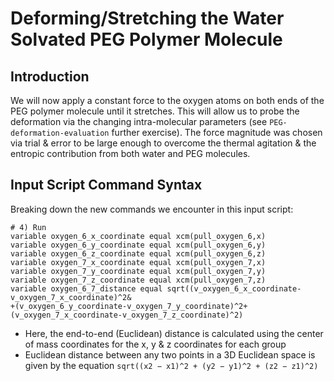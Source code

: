 # Deforming/Stretching the Water Solvated PEG Polymer Molecule

## Introduction

We will now apply a constant force to the oxygen atoms on both ends of the PEG polymer molecule until it stretches. This will allow us to probe the deformation via the changing intra-molecular parameters (see `PEG-deformation-evaluation` further exercise). The force magnitude was chosen via trial & error to be large enough to overcome the thermal agitation & the entropic contribution from both water and PEG molecules.

## Input Script Command Syntax

Breaking down the new commands we encounter in this input script:

```
# 4) Run
variable oxygen_6_x_coordinate equal xcm(pull_oxygen_6,x)
variable oxygen_6_y_coordinate equal xcm(pull_oxygen_6,y)
variable oxygen_6_z_coordinate equal xcm(pull_oxygen_6,z)
variable oxygen_7_x_coordinate equal xcm(pull_oxygen_7,x)
variable oxygen_7_y_coordinate equal xcm(pull_oxygen_7,y)
variable oxygen_7_z_coordinate equal xcm(pull_oxygen_7,z)
variable oxygen_6_7_distance equal sqrt((v_oxygen_6_x_coordinate-v_oxygen_7_x_coordinate)^2&
+(v_oxygen_6_y_coordinate-v_oxygen_7_y_coordinate)^2+(v_oxygen_7_x_coordinate-v_oxygen_7_z_coordinate)^2)
```
* Here, the end-to-end (Euclidean) distance is calculated using the center of mass coordinates for the x, y & z coordinates for each group
* Euclidean distance between any two points in a 3D Euclidean space is given by the equation `sqrt((x2 − x1)^2 + (y2 − y1)^2 + (z2 − z1)^2)`

